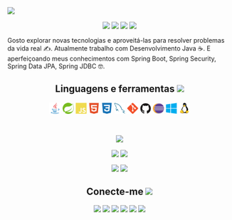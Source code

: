 <p align="center">
 
</p align="center">
<img src="https://github.com/CR10L02k/imagens/blob/main/banner.gif" />

<p align="center">
 
 <img src="https://badges.pufler.dev/visits/CR10L02k/CR10L02k"/> 
 <img src="https://badges.pufler.dev/years/CR10L02k"/>
 <img src="https://badges.pufler.dev/repos/CR10L02k"/>
 <img src="https://badges.pufler.dev/commits/monthly/CR10L02k" />

</p>

<p align="center">
 
Gosto explorar novas tecnologias e aproveitá-las para resolver problemas da vida real ✍. Atualmente trabalho com Desenvolvimento Java ☕. E aperfeiçoando meus conhecimentos com Spring Boot, Spring Security, Spring Data JPA, Spring JDBC 🤓.
</p>  

<h2 align="center">Linguagens e ferramentas <img src="https://github.com/ritik307/ritik307/blob/main/images/laptop.gif" width="30"></h2>

<p align="center">
 <img height="26em" src="https://github.com/CR10L02k/imagens/blob/main/icons/java/java-original.svg"/>
 <img height="25em" src="https://github.com/CR10L02k/imagens/blob/main/icons/spring/spring-original.svg"/>
 <img height="25em" src="https://github.com/CR10L02k/imagens/blob/main/icons/javascript/javascript-plain.svg"/>
 <img height="25em" src="https://github.com/CR10L02k/imagens/blob/main/icons/html5/html5-plain.svg"/>
 <img height="25em" src="https://github.com/CR10L02k/imagens/blob/main/icons/css3/css3-plain.svg"/>
 <img height="25em" src="https://github.com/CR10L02k/imagens/blob/main/icons/mysql/mysql-plain.svg"/>
 <img height="25em" src="https://github.com/CR10L02k/imagens/blob/main/icons/git/git-plain.svg"/>
 <img height="25em" src="https://github.com/CR10L02k/imagens/blob/main/icons/github/github-original.svg"/>
 <img height="25em" src="https://github.com/CR10L02k/imagens/blob/main/icons/eclipse/eclipse.svg"/>
 <img height="25em" src="https://github.com/CR10L02k/imagens/blob/main/icons/windows8/windows8-original.svg"/>
 <img height="25em" src="https://github.com/CR10L02k/imagens/blob/main/icons/linux/linux-original.svg"/>

</p>

<!--
<h2 align="center">
  Estatisticas do Github
</h2>
 -->
 
<br>
<p align = "center">
 <img height="285em" src="https://activity-graph.herokuapp.com/graph?username=CR10L02k&theme=xcode">
</p> 

<p align = "center">
 <img height="160em"  src = "https://github-readme-stats.vercel.app/api?username=CR10L02k&show_icons=true&theme=dark">
 <img height="160em"  src="https://github-readme-streak-stats.herokuapp.com/?user=CR10L02k&show_icons=true&locale=en&layout=compact&theme=dark" />
  
</p>

<p align = "center">
 <img height="220em" src = "https://github-readme-stats.vercel.app/api/top-langs/?username=CR10L02k&theme=dark">
 <img height="120em" src = "https://github-readme-stats.vercel.app/api/wakatime?username=JoseVictorVieira&layout=compact&hide_title=true&theme=dark">
</p> 

<h2 align="center">Conecte-me <img src="https://media0.giphy.com/media/jqNPzdTTxQfOgOqpO4/source.gif" width="20"></h2>

<p align="center">
<a href="https://www.instagram.com/_victorvieira2k/" target="_blank"><img height="25em" src="https://img.shields.io/badge/-Instagram-af4c4d?style=flat-square&logo=Instagram&logoColor=white&link=https://www.instagram.com/_victorvieira2k/"></a>
<a href="contato.josevictorvieira@gmail.com"><img height="25em" src="https://img.shields.io/badge/-Gmail-db4a39?style=flat-square&logo=Gmail&logoColor=white&link=contato.josevictorvieira@gmail.com"></a>
<a href="https://www.linkedin.com/in/josevictorvieira/"><img height="25em" src="https://img.shields.io/badge/-Linkedin-0e76a8?style=flat-square&logo=Linkedin&logoColor=white&link=https://www.linkedin.com/in/josevictorvieira/"></a>
<a href="https://twitter.com/josevictor2k"><img height="25em" src="https://img.shields.io/badge/-Twitter-00acee?style=flat-square&logo=twitter&logoColor=white&link=https://twitter.com/josevictor2k"></a>
<a href=""><img height="25em" src="https://img.shields.io/badge/-YouTube-B2071D?style=flat-square&logo=YouTube&logoColor=white&link="></a>
<a href="https://linktr.ee/josevictorsantos"><img height="25em" src="https://img.shields.io/badge/-Linktree-65da65?style=flat-square&logo=linktree&logoColor=white&link=https://linktr.ee/josevictorsantos"></a>
</p>
